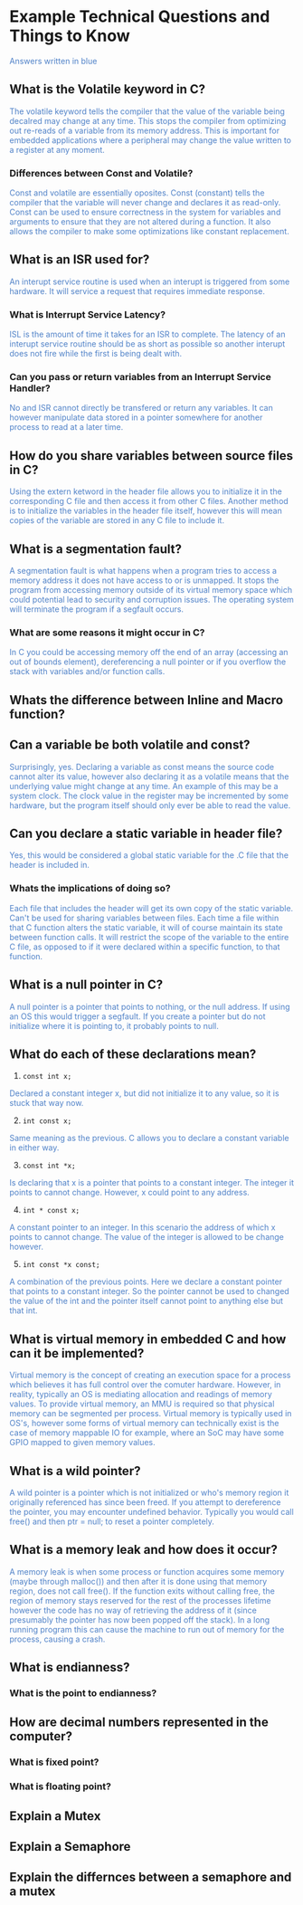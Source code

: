 # Example Technical Questions and Things to Know
<p style="color: rgb(80, 130, 200);">Answers written in blue</p>

## What is the Volatile keyword in C?
<p style="color: rgb(80, 130, 200);">
The volatile keyword tells the compiler that the value of the variable being decalred may change at any time. This stops the compiler from optimizing out re-reads of a variable from its memory address. This is important for embedded applications where a peripheral may change the value written to a register at any moment. 
</p>

### Differences between Const and Volatile?
<p style="color: rgb(80, 130, 200);">
Const and volatile are essentially oposites. Const (constant) tells the compiler that the variable will never change and declares it as read-only. Const can be used to ensure correctness in the system for variables and arguments to ensure that they are not altered during a function. It also allows the compiler to make some optimizations like constant replacement.
</p>

## What is an ISR used for?
<p style="color: rgb(80, 130, 200);">
An interupt service routine is used when an interupt is triggered from some hardware. It will service a request that requires immediate response.
</p>

### What is Interrupt Service Latency?
<p style="color: rgb(80, 130, 200);">
ISL is the amount of time it takes for an ISR to complete. The latency of an interupt service routine should be as short as possible so another interupt does not fire while the first is being dealt with.
</p>

### Can you pass or return variables from an Interrupt Service Handler?
<p style="color: rgb(80, 130, 200);">
No and ISR cannot directly be transfered or return any variables. It can however manipulate data stored in a pointer somewhere for another process to read at a later time.
</p>

## How do you share variables between source files in C?
<p style="color: rgb(80, 130, 200);">
Using the extern ketword in the header file allows you to initialize it in the corresponding C file and then access it from other C files. Another method is to initialize the variables in the header file itself, however this will mean copies of the variable are stored in any C file to include it.
</p>

## What is a segmentation fault?
<p style="color: rgb(80, 130, 200);">
A segmentation fault is what happens when a program tries to access a memory address it does not have access to or is unmapped. It stops the program from accessing memory outside of its virtual memory space which could potential lead to security and corruption issues. The operating system will terminate the program if a segfault occurs.
</p>

### What are some reasons it might occur in C?
<p style="color: rgb(80, 130, 200);">
In C you could be accessing memory off the end of an array (accessing an out of bounds element), dereferencing a null pointer or if you overflow the stack with variables and/or function calls.
</p>

## Whats the difference between Inline and Macro function?

## Can a variable be both volatile and const?
<p style="color: rgb(80, 130, 200);">
Surprisingly, yes. Declaring a variable as const means the source code cannot alter its value, however also declaring it as a volatile means that the underlying value might change at any time. An example of this may be a system clock. The clock value in the register may be incremented by some hardware, but the program itself should only ever be able to read the value.
</p>

## Can you declare a static variable in header file?
<p style="color: rgb(80, 130, 200);">
Yes, this would be considered a global static variable for the .C file that the header is included in.
</p>

### Whats the implications of doing so?
<p style="color: rgb(80, 130, 200);">
Each file that includes the header will get its own copy of the static variable. Can't be used for sharing variables between files. Each time a file within that C function alters the static variable, it will of course maintain its state between function calls. It will restrict the scope of the variable to the entire C file, as opposed to if it were declared within a specific function, to that function.
</p>

## What is a null pointer in C?
<p style="color: rgb(80, 130, 200);">
A null pointer is a pointer that points to nothing, or the null address. If using an OS this would trigger a segfault. If you create a pointer but do not initialize where it is pointing to, it probably points to null.
</p>

## What do each of these declarations mean?
1. `const int x;`
<p style="color: rgb(80, 130, 200);">
Declared a constant integer x, but did not initialize it to any value, so it is stuck that way now.
</p>

2. `int const x;`
<p style="color: rgb(80, 130, 200);">
Same meaning as the previous. C allows you to declare a constant variable in either way.
</p>

3. `const int *x;`
<p style="color: rgb(80, 130, 200);">
Is declaring that x is a pointer that points to a constant integer. The integer it points to cannot change. However, x could point to any address.
</p>

4. `int * const x;`
<p style="color: rgb(80, 130, 200);">
A constant pointer to an integer. In this scenario the address of which x points to cannot change. The value of the integer is allowed to be change however.
</p>

5. `int const *x const;`
<p style="color: rgb(80, 130, 200);">
A combination of the previous points. Here we declare a constant pointer that points to a constant integer. So the pointer cannot be used to changed the value of the int and the pointer itself cannot point to anything else but that int.
</p>

## What is virtual memory in embedded C and how can it be implemented?
<p style="color: rgb(80, 130, 200);">
Virtual memory is the concept of creating an execution space for a process which believes it has full control over the comuter hardware. However, in reality, typically an OS is mediating allocation and readings of memory values. To provide virtual memory, an MMU is required so that physical memory can be segmented per process. Virtual memory is typically used in OS's, however some forms of virtual memory can technically exist is the case of memory mappable IO for example, where an SoC may have some GPIO mapped to given memory values.
</p>

## What is a wild pointer?
<p style="color: rgb(80, 130, 200);">
A wild pointer is a pointer which is not initialized or who's memory region it originally referenced has since been freed. If you attempt to dereference the pointer, you may encounter undefined behavior. Typically you would call free() and then ptr = null; to reset a pointer completely.
</p>

## What is a memory leak and how does it occur?
<p style="color: rgb(80, 130, 200);">
A memory leak is when some process or function acquires some memory (maybe through malloc()) and then after it is done using that memory region, does not call free(). If the function exits without calling free, the region of memory stays reserved for the rest of the processes lifetime however the code has no way of retrieving the address of it (since presumably the pointer has now been popped off the stack). In a long running program this can cause the machine to run out of memory for the process, causing a crash.
</p>

## What is endianness?
### What is the point to endianness?

## How are decimal numbers represented in the computer?
### What is fixed point?
### What is floating point?

## Explain a Mutex
## Explain a Semaphore
## Explain the differnces between a semaphore and a mutex

